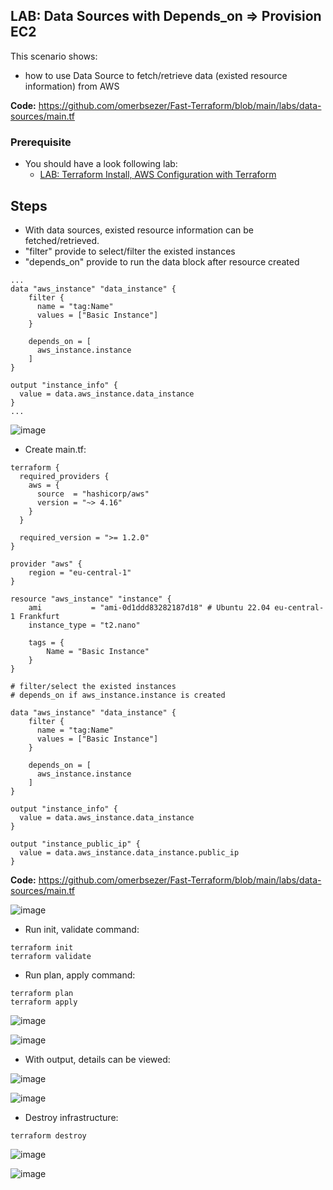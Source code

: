 ## LAB: Data Sources with Depends_on => Provision EC2

This scenario shows:
- how to use Data Source to fetch/retrieve data (existed resource information) from AWS

**Code:** https://github.com/omerbsezer/Fast-Terraform/blob/main/labs/data-sources/main.tf

### Prerequisite

- You should have a look following lab: 
  - [LAB: Terraform Install, AWS Configuration with Terraform](https://github.com/omerbsezer/Fast-Terraform/blob/main/Terraform-Install-AWS-Configuration.md)

## Steps

- With data sources, existed resource information can be fetched/retrieved.
- "filter" provide to select/filter the existed instances
- "depends_on" provide to run the data block after resource created 
 
``` 
...
data "aws_instance" "data_instance" {
    filter {
      name = "tag:Name"
      values = ["Basic Instance"]
    }

    depends_on = [
      aws_instance.instance
    ]
} 

output "instance_info" {
  value = data.aws_instance.data_instance
}
...
``` 

![image](https://user-images.githubusercontent.com/10358317/229291040-febb8404-4c00-48c3-b99d-ea0af0e68825.png)

- Create main.tf:

```
terraform {
  required_providers {
    aws = {
      source  = "hashicorp/aws"
      version = "~> 4.16"
    }
  }

  required_version = ">= 1.2.0"
}

provider "aws" {
	region = "eu-central-1"
}

resource "aws_instance" "instance" {
	ami           = "ami-0d1ddd83282187d18" # Ubuntu 22.04 eu-central-1 Frankfurt
	instance_type = "t2.nano"

	tags = {
		Name = "Basic Instance"
	}
}

# filter/select the existed instances
# depends_on if aws_instance.instance is created

data "aws_instance" "data_instance" {
    filter {
      name = "tag:Name"
      values = ["Basic Instance"]
    }

    depends_on = [
      aws_instance.instance
    ]
} 

output "instance_info" {
  value = data.aws_instance.data_instance
}

output "instance_public_ip" {
  value = data.aws_instance.data_instance.public_ip
}
```

**Code:** https://github.com/omerbsezer/Fast-Terraform/blob/main/labs/data-sources/main.tf

![image](https://user-images.githubusercontent.com/10358317/229291093-e5febd7a-fa05-44bc-a224-00a18035b869.png)

- Run init, validate command:

``` 
terraform init
terraform validate
``` 

- Run plan, apply command:

``` 
terraform plan
terraform apply
``` 

![image](https://user-images.githubusercontent.com/10358317/229291488-831a796e-b77a-43ee-92a1-814630834907.png)

![image](https://user-images.githubusercontent.com/10358317/229291530-985497f5-87a4-41d8-8fec-3f6217d62e6d.png)

- With output, details can be viewed:

![image](https://user-images.githubusercontent.com/10358317/229291636-963cfbf8-4735-4d62-bae4-c803f70a1775.png)

![image](https://user-images.githubusercontent.com/10358317/229291821-28dea44f-04cf-42ef-b436-cbdfc77bd294.png)

- Destroy infrastructure:

```
terraform destroy 
``` 

![image](https://user-images.githubusercontent.com/10358317/229291943-7a61e1c5-743f-4508-928f-04d738c2bb5a.png)

![image](https://user-images.githubusercontent.com/10358317/229291973-1d789992-8a90-4709-8da1-2db5b3b79b46.png)


